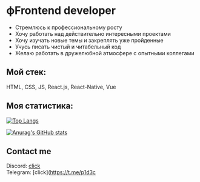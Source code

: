 # фFrontend developer
- Стремлюсь к профессиональному росту
- Хочу работать над действительно интересными проектами
- Хочу изучать новые темы и закреплять уже пройденные
- Учусь писать чистый и читабельный код
- Желаю работать в дружелюбной атмосфере с опытными коллегами

## Мой стек:
 HTML, CSS, JS, React.js, React-Native, Vue

## Моя статистика:
[![Top Langs](https://github-readme-stats.vercel.app/api/top-langs/?username=p1d3c&layout=compact)](https://github.com/anuraghazra/github-readme-stats)

[![Anurag's GitHub stats](https://github-readme-stats.vercel.app/api?username=p1d3c)](https://github.com/anuraghazra/github-readme-stats)

## Contact me
  Discord: [click](https://discordapp.com/users/281430043702329344/)  
  Telegram: [click](https://t.me/p1d3c